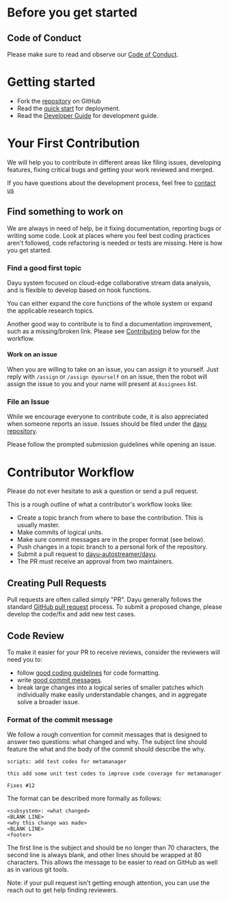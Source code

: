 # Before you get started

## Code of Conduct

Please make sure to read and observe our [Code of Conduct](CODE_OF_CONDUCT.md).

# Getting started

- Fork the [repository](https://github.com/dayu-autostreamer/dayu/) on GitHub
- Read the [quick start](https://dayu-autostreamer.github.io/docs/getting-start/quick-start) for deployment.
- Read the [Developer Guide](https://dayu-autostreamer.github.io/docs/developer-guide/how-to-develop) for development guide.


# Your First Contribution

We will help you to contribute in different areas like filing issues, developing features, fixing critical bugs and getting your work reviewed and merged.

If you have questions about the development process, feel free to [contact us](README.md#contact)

## Find something to work on

We are always in need of help, be it fixing documentation, reporting bugs or writing some code.
Look at places where you feel best coding practices aren't followed, code refactoring is needed or tests are missing.
Here is how you get started.

### Find a good first topic

Dayu system focused on cloud-edge collaborative stream data analysis, and is flexible to develop based on hook functions.

You can either expand the core functions of the whole system or expand the applicable research topics. 

Another good way to contribute is to find a documentation improvement, such as a missing/broken link. Please see [Contributing](#contributor-workflow) below for the workflow.

#### Work on an issue

When you are willing to take on an issue, you can assign it to yourself. Just reply with `/assign` or `/assign @yourself` on an issue,
then the robot will assign the issue to you and your name will present at `Assignees` list.

### File an Issue

While we encourage everyone to contribute code, it is also appreciated when someone reports an issue.
Issues should be filed under the [dayu repository](https://github.com/dayu-autostreamer/dayu/issues).

Please follow the prompted submission guidelines while opening an issue.

# Contributor Workflow

Please do not ever hesitate to ask a question or send a pull request.

This is a rough outline of what a contributor's workflow looks like:

- Create a topic branch from where to base the contribution. This is usually master.
- Make commits of logical units.
- Make sure commit messages are in the proper format (see below).
- Push changes in a topic branch to a personal fork of the repository.
- Submit a pull request to [dayu-autostreamer/dayu](https://github.com/dayu-autostreamer/dayu).
- The PR must receive an approval from two maintainers.

## Creating Pull Requests

Pull requests are often called simply "PR".
Dayu generally follows the standard [GitHub pull request](https://help.github.com/articles/about-pull-requests/) process.
To submit a proposed change, please develop the code/fix and add new test cases.


## Code Review

To make it easier for your PR to receive reviews, consider the reviewers will need you to:

* follow [good coding guidelines](https://pep8.org/) for code formatting.
* write [good commit messages](https://chris.beams.io/posts/git-commit/).
* break large changes into a logical series of smaller patches which individually make easily understandable changes, and in aggregate solve a broader issue.

### Format of the commit message

We follow a rough convention for commit messages that is designed to answer two questions: what changed and why.
The subject line should feature the what and the body of the commit should describe the why.

```
scripts: add test codes for metamanager

this add some unit test codes to improve code coverage for metamanager

Fixes #12
```

The format can be described more formally as follows:

```
<subsystem>: <what changed>
<BLANK LINE>
<why this change was made>
<BLANK LINE>
<footer>
```

The first line is the subject and should be no longer than 70 characters, the second line is always blank, and other lines should be wrapped at 80 characters. This allows the message to be easier to read on GitHub as well as in various git tools.

Note: if your pull request isn't getting enough attention, you can use the reach out to get help finding reviewers.
